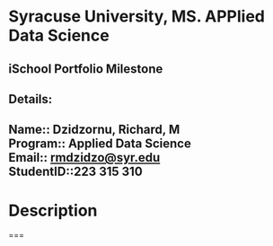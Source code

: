 # Syracuse University, MS. APPlied Data Science
##					iSchool Portfolio Milestone

## Details:  
Name:: Dzidzornu, Richard, M  
Program:: Applied Data Science  
Email:: rmdzidzo@syr.edu  
StudentID::223 315 310  
---

# Description
===
